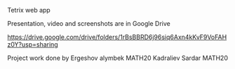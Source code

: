 Tetrix web app

Presentation, video and screenshots are in Google Drive

https://drive.google.com/drive/folders/1rBsBBRD6j96siq6Axn4kKvF9VoFAHz0Y?usp=sharing


Project work done by 
Ergeshov alymbek MATH20
Kadraliev Sardar MATH20
